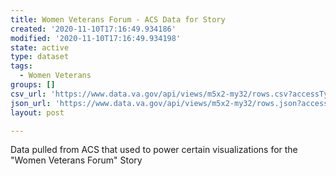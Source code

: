 ```yaml
---
title: Women Veterans Forum - ACS Data for Story
created: '2020-11-10T17:16:49.934186'
modified: '2020-11-10T17:16:49.934198'
state: active
type: dataset
tags:
  - Women Veterans
groups: []
csv_url: 'https://www.data.va.gov/api/views/m5x2-my32/rows.csv?accessType=DOWNLOAD'
json_url: 'https://www.data.va.gov/api/views/m5x2-my32/rows.json?accessType=DOWNLOAD'
layout: post

---
```

Data pulled from ACS that used to power certain visualizations for the "Women Veterans Forum" Story

